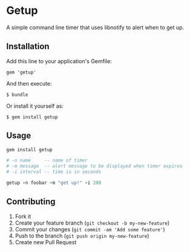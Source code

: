 # Getup

 A simple command line timer that uses libnotify to alert when to get up.

## Installation

Add this line to your application's Gemfile:

    gem 'getup'

And then execute:

    $ bundle

Or install it yourself as:

    $ gem install getup

## Usage

```ruby
gem install getup
```

```ruby
# -n name     -- name of timer
# -m message  -- alert message to be displayed when timer expires
# -i interval -- time is in seconds

getup -n foobar -m "get up!" -i 200

```

## Contributing

1. Fork it
2. Create your feature branch (`git checkout -b my-new-feature`)
3. Commit your changes (`git commit -am 'Add some feature'`)
4. Push to the branch (`git push origin my-new-feature`)
5. Create new Pull Request
